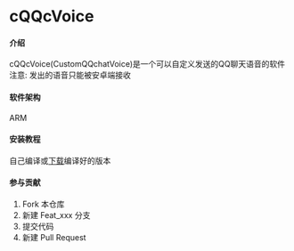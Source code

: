 # cQQcVoice

#### 介绍
cQQcVoice(CustomQQchatVoice)是一个可以自定义发送的QQ聊天语音的软件    
注意: 发出的语音只能被安卓端接收

#### 软件架构
ARM

#### 安装教程
自己编译或[下载](https://gitee.com/zhou2008/cQQcVoice/releases)编译好的版本

#### 参与贡献

1.  Fork 本仓库
2.  新建 Feat_xxx 分支
3.  提交代码
4.  新建 Pull Request